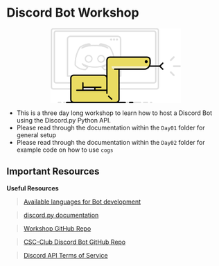 # Discord Bot Workshop
<style>
    .center {
        display: block;
        margin-left: auto;
        margin-right: auto;
        width: 300px;
    }
</style>
<a href = "https://discordpy.readthedocs.io/en/latest/index.html#">
    <img src="Extra Files/snake.svg" class="center"/>
</a>

- This is a three day long workshop to learn how to host a Discord Bot using the Discord.py Python API.
- Please read through the documentation within the `Day01` folder for general setup
- Please read through the documentation within the `Day02` folder for example code on how to use `cogs`

## Important Resources 
**Useful Resources**
> [Available languages for Bot development](https://discord.com/developers/docs/topics/community-resources)

> [discord.py documentation](
https://discordpy.readthedocs.io/en/latest/index.html#)

> [Workshop GitHub Repo](
https://github.com/kahleeeb3/Bot-Workshop)

> [CSC-Club Discord Bot GitHub Repo](
https://github.com/kahleeeb3/CSC-Club)

> [Discord API Terms of Service](
https://discord.com/developers/docs/policy)